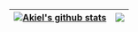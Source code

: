 | <a href="https://github.com/anuraghazra/github-readme-stats"><img align="center" src="https://github-readme-stats-sigma-five.vercel.app/api?username=akielaries&show_icons=true&include_orgs=true&count_private=true&include_all_commits=true&theme=graywhite&hide_border=true" alt="Akiel's github stats" /></a> | <a href="https://github.com/anuraghazra/github-readme-stats"><img align="center" src="https://github-readme-stats.vercel.app/api/top-langs/?username=akielaries&include_orgs=true&count_private=true&hide=jupyter%20notebook&langs_count=10&exclude_repo=NAU-CYB410,CS212-web-programming&layout=compact&theme=graywhite" /></a> |
| ------------- | ------------- |
